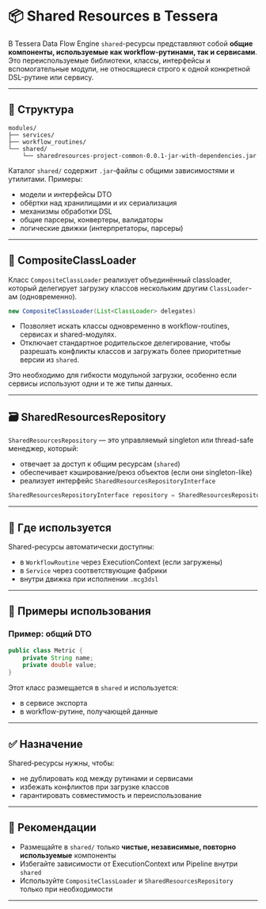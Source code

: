 # 📦 Shared Resources в Tessera

В Tessera Data Flow Engine `shared`-ресурсы представляют собой **общие компоненты, используемые как workflow-рутинами, так и сервисами**. Это переиспользуемые библиотеки, классы, интерфейсы и вспомогательные модули, не относящиеся строго к одной конкретной DSL-рутинe или сервису.

---

## 📁 Структура

```
modules/
├── services/
├── workflow_routines/
└── shared/
    └── sharedresources-project-common-0.0.1-jar-with-dependencies.jar
```

Каталог `shared/` содержит `.jar`‑файлы с общими зависимостями и утилитами. Примеры:

- модели и интерфейсы DTO
- обёртки над хранилищами и их сериализация
- механизмы обработки DSL
- общие парсеры, конвертеры, валидаторы
- логические движки (интерпретаторы, парсеры)

---

## 🔧 CompositeClassLoader

Класс `CompositeClassLoader` реализует объединённый classloader, который делегирует загрузку классов нескольким другим `ClassLoader`-ам (одновременно).

```java
new CompositeClassLoader(List<ClassLoader> delegates)
```

- Позволяет искать классы одновременно в workflow-routines, сервисах и shared-модулях.
- Отключает стандартное родительское делегирование, чтобы разрешать конфликты классов и загружать более приоритетные версии из `shared`.

Это необходимо для гибкости модульной загрузки, особенно если сервисы используют одни и те же типы данных.

---

## 🗃️ SharedResourcesRepository

`SharedResourcesRepository` — это управляемый singleton или thread-safe менеджер, который:

- отвечает за доступ к общим ресурсам (`shared`)
- обеспечивает кэширование/реюз объектов (если они singleton-like)
- реализует интерфейс `SharedResourcesRepositoryInterface`

```java
SharedResourcesRepositoryInterface repository = SharedResourcesRepository.getInstance(config);
```

---

## 🔄 Где используется

Shared-ресурсы автоматически доступны:

- в `WorkflowRoutine` через ExecutionContext (если загружены)
- в `Service` через соответствующие фабрики
- внутри движка при исполнении `.mcg3dsl`

---

## 🧩 Примеры использования

### Пример: общий DTO

```java
public class Metric {
    private String name;
    private double value;
}
```

Этот класс размещается в `shared` и используется:

- в сервисе экспорта
- в workflow-рутине, получающей данные

---

## ✅ Назначение

Shared‑ресурсы нужны, чтобы:

- не дублировать код между рутинами и сервисами
- избежать конфликтов при загрузке классов
- гарантировать совместимость и переиспользование

---

## 📌 Рекомендации

- Размещайте в `shared/` только **чистые, независимые, повторно используемые** компоненты
- Избегайте зависимости от ExecutionContext или Pipeline внутри `shared`
- Используйте `CompositeClassLoader` и `SharedResourcesRepository` только при необходимости

---